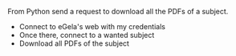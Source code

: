 From Python send a request to download all the PDFs of a subject.

- Connect to eGela's web with my credentials
- Once there, connect to a wanted subject 
- Download all PDFs of the subject 
